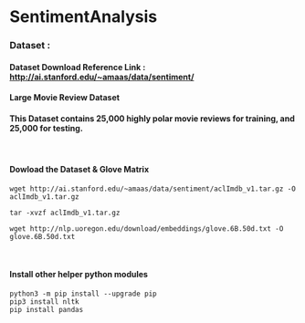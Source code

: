# SentimentAnalysis

### Dataset : 
#### Dataset Download Reference Link : http://ai.stanford.edu/~amaas/data/sentiment/
#### Large Movie Review Dataset
#### This Dataset contains 25,000 highly polar movie reviews for training, and 25,000 for testing.

<br>

#### Dowload the Dataset & Glove Matrix
```
wget http://ai.stanford.edu/~amaas/data/sentiment/aclImdb_v1.tar.gz -O aclImdb_v1.tar.gz
```

```
tar -xvzf aclImdb_v1.tar.gz
```

```
wget http://nlp.uoregon.edu/download/embeddings/glove.6B.50d.txt -O glove.6B.50d.txt
```
<br>

####  Install other helper python modules

```
python3 -m pip install --upgrade pip 
pip3 install nltk
pip install pandas
```
